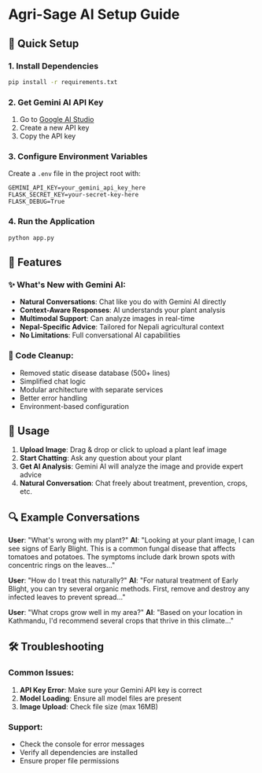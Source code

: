 # Agri-Sage AI Setup Guide

## 🚀 Quick Setup

### 1. Install Dependencies
```bash
pip install -r requirements.txt
```

### 2. Get Gemini AI API Key
1. Go to [Google AI Studio](https://makersuite.google.com/app/apikey)
2. Create a new API key
3. Copy the API key

### 3. Configure Environment Variables
Create a `.env` file in the project root with:
```
GEMINI_API_KEY=your_gemini_api_key_here
FLASK_SECRET_KEY=your-secret-key-here
FLASK_DEBUG=True
```

### 4. Run the Application
```bash
python app.py
```

## 🔧 Features

### ✨ What's New with Gemini AI:
- **Natural Conversations**: Chat like you do with Gemini AI directly
- **Context-Aware Responses**: AI understands your plant analysis
- **Multimodal Support**: Can analyze images in real-time
- **Nepal-Specific Advice**: Tailored for Nepali agricultural context
- **No Limitations**: Full conversational AI capabilities

### 🧹 Code Cleanup:
- Removed static disease database (500+ lines)
- Simplified chat logic
- Modular architecture with separate services
- Better error handling
- Environment-based configuration

## 🎯 Usage

1. **Upload Image**: Drag & drop or click to upload a plant leaf image
2. **Start Chatting**: Ask any question about your plant
3. **Get AI Analysis**: Gemini AI will analyze the image and provide expert advice
4. **Natural Conversation**: Chat freely about treatment, prevention, crops, etc.

## 🔍 Example Conversations

**User**: "What's wrong with my plant?"
**AI**: "Looking at your plant image, I can see signs of Early Blight. This is a common fungal disease that affects tomatoes and potatoes. The symptoms include dark brown spots with concentric rings on the leaves..."

**User**: "How do I treat this naturally?"
**AI**: "For natural treatment of Early Blight, you can try several organic methods. First, remove and destroy any infected leaves to prevent spread..."

**User**: "What crops grow well in my area?"
**AI**: "Based on your location in Kathmandu, I'd recommend several crops that thrive in this climate..."

## 🛠️ Troubleshooting

### Common Issues:
1. **API Key Error**: Make sure your Gemini API key is correct
2. **Model Loading**: Ensure all model files are present
3. **Image Upload**: Check file size (max 16MB)

### Support:
- Check the console for error messages
- Verify all dependencies are installed
- Ensure proper file permissions

